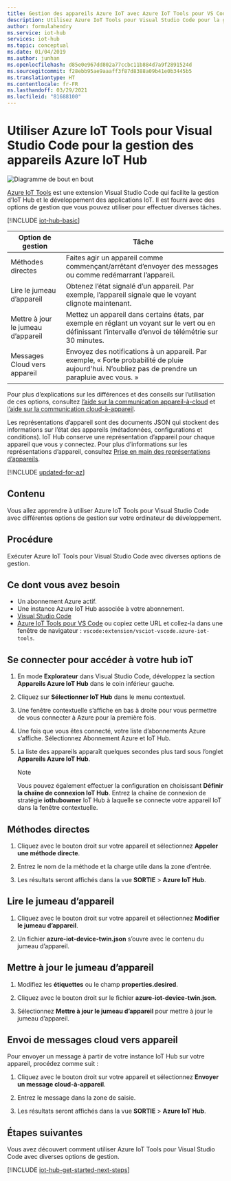 ```yaml
---
title: Gestion des appareils Azure IoT avec Azure IoT Tools pour VS Code
description: Utilisez Azure IoT Tools pour Visual Studio Code pour la gestion des appareils Azure IoT Hub, avec les méthodes directes et les options de gestion des propriétés souhaitées du jumeau.
author: formulahendry
ms.service: iot-hub
services: iot-hub
ms.topic: conceptual
ms.date: 01/04/2019
ms.author: junhan
ms.openlocfilehash: d85e0e967dd802a77ccbc11b884d7a9f2891524d
ms.sourcegitcommit: f28ebb95ae9aaaff3f87d8388a09b41e0b3445b5
ms.translationtype: HT
ms.contentlocale: fr-FR
ms.lasthandoff: 03/29/2021
ms.locfileid: "81688100"
---
```

# <a name="use-azure-iot-tools-for-visual-studio-code-for-azure-iot-hub-device-management"></a>Utiliser Azure IoT Tools pour Visual Studio Code pour la gestion des appareils Azure IoT Hub

![Diagramme de bout en bout](media/iot-hub-get-started-e2e-diagram/2.png)

[Azure IoT Tools](https://marketplace.visualstudio.com/items?itemName=vsciot-vscode.azure-iot-tools) est une extension Visual Studio Code qui facilite la gestion d’IoT Hub et le développement des applications IoT. Il est fourni avec des options de gestion que vous pouvez utiliser pour effectuer diverses tâches.

[!INCLUDE [iot-hub-basic](../../includes/iot-hub-basic-whole.md)]

| Option de gestion          | Tâche                    |
|----------------------------|--------------------------------|
| Méthodes directes             | Faites agir un appareil comme commençant/arrêtant d’envoyer des messages ou comme redémarrant l’appareil.                                        |
| Lire le jumeau d’appareil           | Obtenez l’état signalé d’un appareil. Par exemple, l’appareil signale que le voyant clignote maintenant.                                    |
| Mettre à jour le jumeau d’appareil         | Mettez un appareil dans certains états, par exemple en réglant un voyant sur le vert ou en définissant l’intervalle d’envoi de télémétrie sur 30 minutes.         |
| Messages Cloud vers appareil   | Envoyez des notifications à un appareil. Par exemple, « Forte probabilité de pluie aujourd'hui. N’oubliez pas de prendre un parapluie avec vous. »              |

Pour plus d’explications sur les différences et des conseils sur l’utilisation de ces options, consultez [l’aide sur la communication appareil-à-cloud](iot-hub-devguide-d2c-guidance.md) et [l’aide sur la communication cloud-à-appareil](iot-hub-devguide-c2d-guidance.md).

Les représentations d’appareil sont des documents JSON qui stockent des informations sur l’état des appareils (métadonnées, configurations et conditions). IoT Hub conserve une représentation d’appareil pour chaque appareil que vous y connectez. Pour plus d’informations sur les représentations d’appareil, consultez [Prise en main des représentations d’appareils](iot-hub-node-node-twin-getstarted.md).

[!INCLUDE [updated-for-az](../../includes/updated-for-az.md)]

## <a name="what-you-learn"></a>Contenu

Vous allez apprendre à utiliser Azure IoT Tools pour Visual Studio Code avec différentes options de gestion sur votre ordinateur de développement.

## <a name="what-you-do"></a>Procédure

Exécuter Azure IoT Tools pour Visual Studio Code avec diverses options de gestion.

## <a name="what-you-need"></a>Ce dont vous avez besoin

* Un abonnement Azure actif.
* Une instance Azure IoT Hub associée à votre abonnement.
* [Visual Studio Code](https://code.visualstudio.com/)
* [Azure IoT Tools pour VS Code](https://marketplace.visualstudio.com/items?itemName=vsciot-vscode.azure-iot-tools) ou copiez cette URL et collez-la dans une fenêtre de navigateur : `vscode:extension/vsciot-vscode.azure-iot-tools`.

## <a name="sign-in-to-access-your-iot-hub"></a>Se connecter pour accéder à votre hub ioT

1. En mode **Explorateur** dans Visual Studio Code, développez la section **Appareils Azure IoT Hub** dans le coin inférieur gauche.

2. Cliquez sur **Sélectionner IoT Hub** dans le menu contextuel.

3. Une fenêtre contextuelle s’affiche en bas à droite pour vous permettre de vous connecter à Azure pour la première fois.

4. Une fois que vous êtes connecté, votre liste d’abonnements Azure s’affiche. Sélectionnez Abonnement Azure et IoT Hub.

5. La liste des appareils apparaît quelques secondes plus tard sous l’onglet **Appareils Azure IoT Hub**.

   > [!Note]
   > Vous pouvez également effectuer la configuration en choisissant **Définir la chaîne de connexion IoT Hub**. Entrez la chaîne de connexion de stratégie **iothubowner** IoT Hub à laquelle se connecte votre appareil IoT dans la fenêtre contextuelle.

## <a name="direct-methods"></a>Méthodes directes

1. Cliquez avec le bouton droit sur votre appareil et sélectionnez **Appeler une méthode directe**. 

2. Entrez le nom de la méthode et la charge utile dans la zone d’entrée.

3. Les résultats seront affichés dans la vue **SORTIE** > **Azure IoT Hub**.

## <a name="read-device-twin"></a>Lire le jumeau d’appareil

1. Cliquez avec le bouton droit sur votre appareil et sélectionnez **Modifier le jumeau d’appareil**. 

2. Un fichier **azure-iot-device-twin.json** s’ouvre avec le contenu du jumeau d’appareil.

## <a name="update-device-twin"></a>Mettre à jour le jumeau d’appareil

1. Modifiez les **étiquettes** ou le champ **properties.desired**.

2. Cliquez avec le bouton droit sur le fichier **azure-iot-device-twin.json**.

3. Sélectionnez **Mettre à jour le jumeau d’appareil** pour mettre à jour le jumeau d’appareil.

## <a name="send-cloud-to-device-messages"></a>Envoi de messages cloud vers appareil

Pour envoyer un message à partir de votre instance IoT Hub sur votre appareil, procédez comme suit :
 
1. Cliquez avec le bouton droit sur votre appareil et sélectionnez **Envoyer un message cloud-à-appareil**. 

2. Entrez le message dans la zone de saisie.

3. Les résultats seront affichés dans la vue **SORTIE** > **Azure IoT Hub**.

## <a name="next-steps"></a>Étapes suivantes

Vous avez découvert comment utiliser Azure IoT Tools pour Visual Studio Code avec diverses options de gestion.

[!INCLUDE [iot-hub-get-started-next-steps](../../includes/iot-hub-get-started-next-steps.md)]
